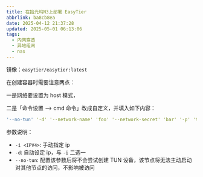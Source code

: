 ```yaml
---
title: 在拾光坞N3上部署 EasyTier
abbrlink: ba8cb8ea
date: 2025-04-12 21:37:28
updated: 2025-05-01 06:13:06
tags:
  - 内网穿透
  - 异地组网
  - nas
---
```

镜像：`easytier/easytier:latest`  

在创建容器时需要注意两点：

一是网络要设置为 host 模式，

二是「命令设置 --> cmd 命令」改成自定义，并填入如下内容：

```yml
'--no-tun' '-d' '--network-name' 'foo' '--network-secret' 'bar' '-p' 'tcp://public.easytier.cn:11010'
```

参数说明：

- `-i <IPV4>`: 手动指定 ip
- `-d`: 自动设定 ip，与 `-i` 二选一
- `--no-tun`: 配置该参数后将不会尝试创建 TUN 设备，该节点将无法主动启动对其他节点的访问，不影响被访问
